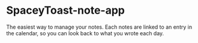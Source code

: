 # SpaceyToast-note-app
The easiest way to manage your notes. Each notes are linked to an entry in the calendar, so you can look back to what you wrote each day.
